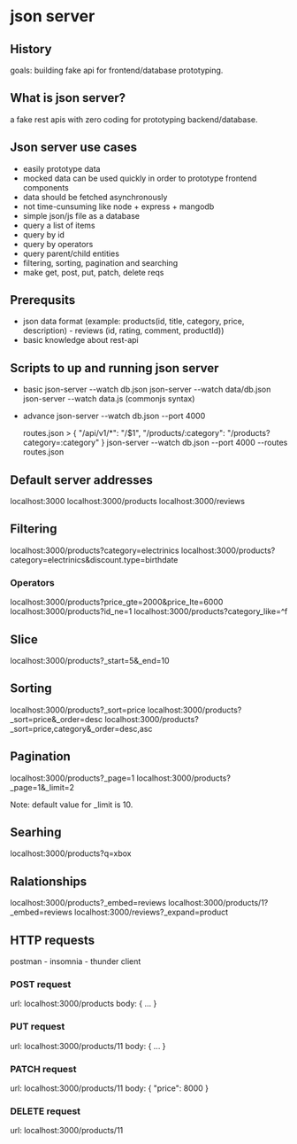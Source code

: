 # json server

## History

goals: building fake api for frontend/database prototyping.

## What is json server?

a fake rest apis with zero coding for prototyping backend/database.

## Json server use cases

- easily prototype data
- mocked data can be used quickly in order to prototype frontend components
- data should be fetched asynchronously
- not time-cunsuming like node + express + mangodb
- simple json/js file as a database
- query a list of items
- query by id
- query by operators
- query parent/child entities
- filtering, sorting, pagination and searching
- make get, post, put, patch, delete reqs

## Prerequsits

- json data format (example: products(id, title, category, price, description) - reviews (id, rating, comment, productId))
- basic knowledge about rest-api

## Scripts to up and running json server

- basic
    json-server --watch db.json
    json-server --watch data/db.json
    json-server --watch data.js (commonjs syntax)
- advance
    json-server --watch db.json --port 4000

    routes.json > { "/api/v1/*": "/$1", "/products/:category": "/products?category=:category" }
    json-server --watch db.json --port 4000 --routes routes.json

## Default server addresses

localhost:3000
localhost:3000/products
localhost:3000/reviews

## Filtering

localhost:3000/products?category=electrinics
localhost:3000/products?category=electrinics&discount.type=birthdate

### Operators

localhost:3000/products?price_gte=2000&price_lte=6000
localhost:3000/products?id_ne=1
localhost:3000/products?category_like=^f

## Slice

localhost:3000/products?_start=5&_end=10

## Sorting

localhost:3000/products?_sort=price
localhost:3000/products?_sort=price&_order=desc
localhost:3000/products?_sort=price,category&_order=desc,asc

## Pagination

localhost:3000/products?_page=1
localhost:3000/products?_page=1&_limit=2

Note: default value for _limit is 10.

## Searhing

localhost:3000/products?q=xbox

## Ralationships

localhost:3000/products?_embed=reviews
localhost:3000/products/1?_embed=reviews
localhost:3000/reviews?_expand=product

## HTTP requests

postman - insomnia - thunder client

### POST request

url: localhost:3000/products
body: { ... }

### PUT request

url: localhost:3000/products/11
body: { ... }

### PATCH request

url: localhost:3000/products/11
body: { "price": 8000 }

### DELETE request

url: localhost:3000/products/11
